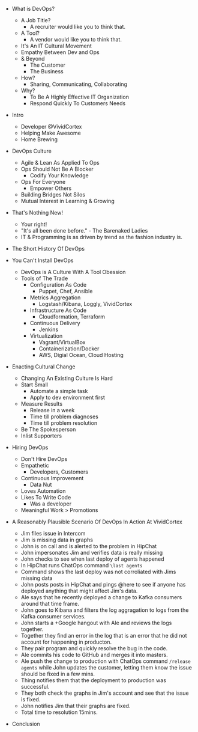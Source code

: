 - What is DevOps?
  - A Job Title?
    - A recruiter would like you to think that.
  - A Tool?
    - A vendor would like you to think that.
  - It's An IT Cultural Movement
  - Empathy Between Dev and Ops
  - & Beyond
    - The Customer
    - The Business
  - How?
    - Sharing, Communicating, Collaborating
  - Why?
    - To Be A Highly Effective IT Organization
    - Respond Quickly To Customers Needs

- Intro
  - Developer @VividCortex
  - Helping Make Awesome
  - Home Brewing

- DevOps Culture
  - Agile & Lean As Applied To Ops
  - Ops Should Not Be A Blocker
    - Codify Your Knowledge
  - Ops For Everyone
    - Empower Others
  - Building Bridges Not Silos
  - Mutual Interest in Learning & Growing

- That's Nothing New!
  - Your right!
  - "It's all been done before." - The Barenaked Ladies
  - IT & Programming is as driven by trend as the fashion industry is.

- The Short History Of DevOps

- You Can't Install DevOps
  - DevOps is A Culture With A Tool Obession
  - Tools of The Trade
    - Configuration As Code
      - Puppet, Chef, Ansible
    - Metrics Aggregation
      - Logstash/Kibana, Loggly, VividCortex
    - Infrastructure As Code
      - Cloudformation, Terraform
    - Continuous Delivery
      - Jenkins
    - Virtualization
      - Vagrant/VirtualBox
      - Containerization/Docker
      - AWS, Digial Ocean, Cloud Hosting

- Enacting Cultural Change
  - Changing An Existing Culture Is Hard
  - Start Small
    - Automate a simple task
    - Apply to dev environment first
  - Measure Results
    - Release in a week
    - Time till problem diagnoses
    - Time till problem resolution
  - Be The Spokesperson
  - Inlist Supporters

- Hiring DevOps
  - Don't Hire DevOps
  - Empathetic
    - Developers, Customers
  - Continuous Improvement
    - Data Nut
  - Loves Automation
  - Likes To Write Code
    - Was a developer
  - Meaningful Work > Promotions

- A Reasonably Plausible Scenario Of DevOps In Action At VividCortex
  - Jim files issue in Intercom
  - Jim is missing data in graphs
  - John is on call and is alerted to the problem in HipChat
  - John impersonates Jim and verifies data is really missing
  - John checks to see when last deploy of agents happened
  - In HipChat runs ChatOps command `\last agents`
  - Command shows the last deploy was not corroliated with Jims missing data
  - John posts posts in HipChat and pings @here to see if anyone has deployed anything that might affect Jim's data.
  - Ale says that he recently deployed a change to Kafka consumers around that time frame.
  - John goes to Kibana and filters the log aggragation to logs from the Kafka consumer services.
  - John starts a +Google hangout with Ale and reviews the logs together.
  - Together they find an error in the log that is an error that he did not account for happening in producton.
  - They pair program and quickly resolve the bug in the code.
  - Ale commits his code to GitHub and merges it into masters.
  - Ale push the change to production with ChatOps command `/release agents` while John updates the customer, letting them know the issue should be fixed in a few mins.
  - Thing notifies them that the deployment to production was successful.
  - They both check the graphs in Jim's account and see that the issue is fixed.
  - John notifies Jim that their graphs are fixed.
  - Total time to resolution 15mins.

- Conclusion
